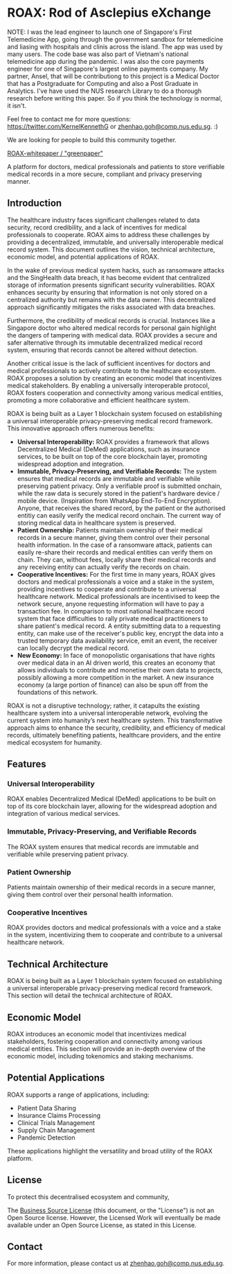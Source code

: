 # ROAX: Rod of Asclepius eXchange

NOTE: I was the lead engineer to launch one of Singapore's First Telemedicine App, going through the government sandbox for telemedicine and liasing with hospitals and clinis across the island. The app was used by many users. The code base was also part of Vietnam's national telemedicine app during the pandemic.
I was also the core payments engineer for one of Singapore's largest online payments company. My partner, Ansel, that will be contributiong to this project is a Medical Doctor that has a Postgraduate for Computing and also a Post Graduate in Analytics.
I've have used the NUS research Library to do a thorough research before writing this paper. So if you think the technology is normal, it isn't.

Feel free to contact me for more questions: https://twitter.com/KernelKennethG or zhenhao.goh@comp.nus.edu.sg. :)

We are looking for people to build this community together.

[ROAX-whitepaper / "greenpaper"](https://github.com/DarkArtistry/roax-dmrx/blob/main/ROAX-greenpaper-version3.pdf)

A platform for doctors, medical professionals and patients to store verifiable medical records in a more secure, compliant and privacy preserving manner.

## Introduction

The healthcare industry faces significant challenges related to data security, record credibility, and a lack of incentives for medical professionals to cooperate. ROAX aims to address these challenges by providing a decentralized, immutable, and universally interoperable medical record system. This document outlines the vision, technical architecture, economic model, and potential applications of ROAX.

In the wake of previous medical system hacks, such as ransomware attacks and the SingHealth data breach, it has become evident that centralized storage of information presents significant security vulnerabilities. ROAX enhances security by ensuring that information is not only stored on a centralized authority but remains with the data owner. This decentralized approach significantly mitigates the risks associated with data breaches.

Furthermore, the credibility of medical records is crucial. Instances like a Singapore doctor who altered medical records for personal gain highlight the dangers of tampering with medical data. ROAX provides a secure and safer alternative through its immutable decentralized medical record system, ensuring that records cannot be altered without detection.

Another critical issue is the lack of sufficient incentives for doctors and medical professionals to actively contribute to the healthcare ecosystem. ROAX proposes a solution by creating an economic model that incentivizes medical stakeholders. By enabling a universally interoperable protocol, ROAX fosters cooperation and connectivity among various medical entities, promoting a more collaborative and efficient healthcare system.

ROAX is being built as a Layer 1 blockchain system focused on establishing a universal interoperable privacy-preserving medical record framework. This innovative approach offers numerous benefits:

- **Universal Interoperability:** ROAX provides a framework that allows Decentralized Medical (DeMed) applications, such as insurance services, to be built on top of the core blockchain layer, promoting widespread adoption and integration.
- **Immutable, Privacy-Preserving, and Verifiable Records:** The system ensures that medical records are immutable and verifiable while preserving patient privacy. Only a verifiable proof is submitted onchain, while the raw data is securely stored in the patient's hardware device / mobile device. (Inspiration from WhatsApp End-To-End Encryption). Anyone, that receives the shared record, by the patient or the authorised entitiy can easily verify the medical record onchain. The current way of storing medical data in healthcare system is preserved.
- **Patient Ownership:** Patients maintain ownership of their medical records in a secure manner, giving them control over their personal health information. In the case of a ransomware attack, patients can easily re-share their records and medical entities can verify them on chain. They can, without fees, locally share their medical records and any receiving entity can actually verify the records on chain.
- **Cooperative Incentives:** For the first time in many years, ROAX gives doctors and medical professionals a voice and a stake in the system, providing incentives to cooperate and contribute to a universal healthcare network. Medical professionals are incentivised to keep the network secure, anyone requesting information will have to pay a transaction fee. In comparison to most national healthcare record system that face difficulties to rally private medical practitioners to share patient's medical record. A entity submitting data to a requesting entity, can make use of the receiver's public key, encrypt the data into a trusted temporary data availability service, emit an event, the receiver can locally decrypt the medical record.
- **New Economy:** In face of monopolistic organisations that have rights over medical data in an AI driven world, this creates an economy that allows individuals to contribute and monetise their own data to projects, possibly allowing a more competition in the market. A new insurance economy (a large portion of finance) can also be spun off from the foundations of this network.

ROAX is not a disruptive technology; rather, it catapults the existing healthcare system into a universal interoperable network, evolving the current system into humanity’s next healthcare system. This transformative approach aims to enhance the security, credibility, and efficiency of medical records, ultimately benefiting patients, healthcare providers, and the entire medical ecosystem for humanity.

## Features

### Universal Interoperability

ROAX enables Decentralized Medical (DeMed) applications to be built on top of its core blockchain layer, allowing for the widespread adoption and integration of various medical services.

### Immutable, Privacy-Preserving, and Verifiable Records

The ROAX system ensures that medical records are immutable and verifiable while preserving patient privacy.

### Patient Ownership

Patients maintain ownership of their medical records in a secure manner, giving them control over their personal health information.

### Cooperative Incentives

ROAX provides doctors and medical professionals with a voice and a stake in the system, incentivizing them to cooperate and contribute to a universal healthcare network.

## Technical Architecture

ROAX is being built as a Layer 1 blockchain system focused on establishing a universal interoperable privacy-preserving medical record framework. This section will detail the technical architecture of ROAX.

## Economic Model

ROAX introduces an economic model that incentivizes medical stakeholders, fostering cooperation and connectivity among various medical entities. This section will provide an in-depth overview of the economic model, including tokenomics and staking mechanisms.

## Potential Applications

ROAX supports a range of applications, including:

- Patient Data Sharing
- Insurance Claims Processing
- Clinical Trials Management
- Supply Chain Management
- Pandemic Detection

These applications highlight the versatility and broad utility of the ROAX platform.

## License

To protect this decentralised ecosystem and community,



The [Business Source License](https://github.com/DarkArtistry/roax-dmrx/blob/main/LICENSE) (this document, or the "License") is not an Open Source license. However, the Licensed Work will eventually be made available under an Open Source License, as stated in this License.

## Contact

For more information, please contact us at [zhenhao.goh@comp.nus.edu.sg](mailto:zhenhao.goh@comp.nus.edu.sg).


